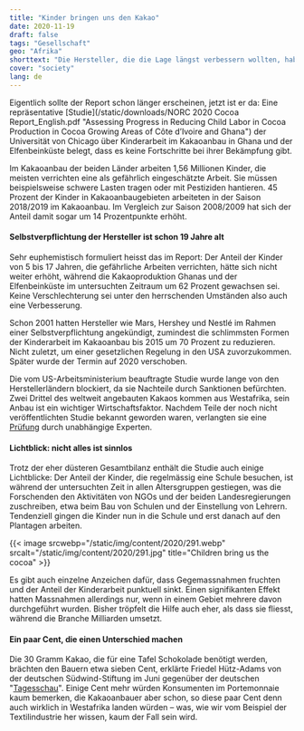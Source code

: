 ```yaml
---
title: "Kinder bringen uns den Kakao"
date: 2020-11-19
draft: false
tags: "Gesellschaft"
geo: "Afrika"
shorttext: "Die Hersteller, die die Lage längst verbessern wollten, haben ihr Ziel haushoch verfehlt."
cover: "society"
lang: de
---
```


Eigentlich sollte der Report schon länger erscheinen, jetzt ist er da: Eine repräsentative [Studie](/static/downloads/NORC 2020 Cocoa Report_English.pdf "Assessing Progress in Reducing Child Labor in Cocoa Production in Cocoa Growing Areas of Côte d’Ivoire and Ghana") der Universität von Chicago über Kinderarbeit im Kakaoanbau in Ghana und der Elfenbeinküste belegt, dass es keine Fortschritte bei ihrer Bekämpfung gibt.

Im Kakaoanbau der beiden Länder arbeiten 1,56 Millionen Kinder, die meisten verrichten eine als gefährlich eingeschätzte Arbeit. Sie müssen beispielsweise schwere Lasten tragen oder mit Pestiziden hantieren. 45 Prozent der Kinder in Kakaoanbaugebieten arbeiteten in der Saison 2018/2019 im Kakaoanbau. Im Vergleich zur Saison 2008/2009 hat sich der Anteil damit sogar um 14 Prozentpunkte erhöht.

#### Selbstverpflichtung der Hersteller ist schon 19 Jahre alt

Sehr euphemistisch formuliert heisst das im Report: Der Anteil der Kinder von 5 bis 17 Jahren, die gefährliche Arbeiten verrichten, hätte sich nicht weiter erhöht, während die Kakaoproduktion Ghanas und der Elfenbeinküste im untersuchten Zeitraum um 62 Prozent gewachsen sei. Keine Verschlechterung sei unter den herrschenden Umständen also auch eine Verbesserung.

Schon 2001 hatten Hersteller wie Mars, Hershey und Nestlé im Rahmen einer Selbstverpflichtung angekündigt, zumindest die schlimmsten Formen der Kinderarbeit im Kakaoanbau bis 2015 um 70 Prozent zu reduzieren. Nicht zuletzt, um einer gesetzlichen Regelung in den USA zuvorzukommen. Später wurde der Termin auf 2020 verschoben.

Die vom US-Arbeitsministerium beauftragte Studie wurde lange von den Herstellerländern blockiert, da sie Nachteile durch Sanktionen befürchten. Zwei Drittel des weltweit angebauten Kakaos kommen aus Westafrika, sein Anbau ist ein wichtiger Wirtschaftsfaktor. Nachdem Teile der noch nicht veröffentlichten Studie bekannt geworden waren, verlangten sie eine [Prüfung](https://www.reuters.com/article/us-cocoa-childlabour-ivorycoast-ghana-idUSKBN23J1M5 "U.S. report on child labour on West Africa cocoa farms faces review after criticism") durch unabhängige Experten.

#### Lichtblick: nicht alles ist sinnlos

Trotz der eher düsteren Gesamtbilanz enthält die Studie auch einige Lichtblicke: Der Anteil der Kinder, die regelmässig eine Schule besuchen, ist während der untersuchten Zeit in allen Altersgruppen gestiegen, was die Forschenden den Aktivitäten von NGOs und der beiden Landesregierungen zuschreiben, etwa beim Bau von Schulen und der Einstellung von Lehrern. Tendenziell gingen die Kinder nun in die Schule und erst danach auf den Plantagen arbeiten.

{{< image srcwebp="/static/img/content/2020/291.webp" srcalt="/static/img/content/2020/291.jpg" title="Children bring us the cocoa" >}}

Es gibt auch einzelne Anzeichen dafür, dass Gegemassnahmen fruchten und der Anteil der Kinderarbeit punktuell sinkt. Einen signifikanten Effekt hatten Massnahmen allerdings nur, wenn in einem Gebiet mehrere davon durchgeführt wurden. Bisher tröpfelt die Hilfe auch eher, als dass sie fliesst, während die Branche Milliarden umsetzt.

#### Ein paar Cent, die einen Unterschied machen

Die 30 Gramm Kakao, die für eine Tafel Schokolade benötigt werden, brächten den Bauern etwa sieben Cent, erklärte Friedel Hütz-Adams von der deutschen Südwind-Stiftung im Juni gegenüber der deutschen "[Tagesschau](https://www.tagesschau.de/ausland/kinderarbeit-kakao-101.html "Noch viel Kinderarbeit in der Schokolade")". Einige Cent mehr würden Konsumenten im Portemonnaie kaum bemerken, die Kakaoanbauer aber schon, so diese paar Cent denn auch wirklich in Westafrika landen würden – was, wie wir vom Beispiel der Textilindustrie her wissen, kaum der Fall sein wird.
